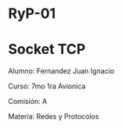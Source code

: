 # RyP-01
# Socket TCP

Alumno: Fernandez Juan Ignacio

Curso: 7mo 1ra Avionica

Comisión: A

Materia: Redes y Protocolos
